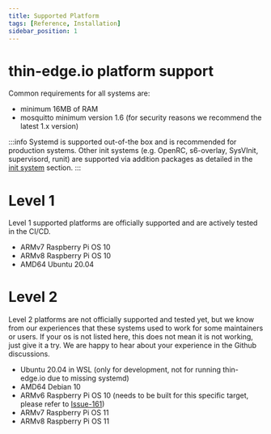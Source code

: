 ```yaml
---
title: Supported Platform
tags: [Reference, Installation]
sidebar_position: 1
---
```


# thin-edge.io platform support

Common requirements for all systems are:
* minimum 16MB of RAM
* mosquitto minimum version 1.6 (for security reasons we recommend the latest 1.x version)

:::info
Systemd is supported out-of-the box and is recommended for production systems. Other init systems (e.g. OpenRC, s6-overlay, SysVInit, supervisord, runit) are supported via addition packages as detailed in the [init system](../operate/installation/init_systems.md) section.
:::

# Level 1
Level 1 supported platforms are officially supported and are actively tested in the CI/CD.
* ARMv7 Raspberry Pi OS 10
* ARMv8 Raspberry Pi OS 10
* AMD64 Ubuntu 20.04

# Level 2
Level 2 platforms are not officially supported and tested yet, but we know from our experiences that these systems used to work for some maintainers or users. If your os is not listed here, this does not mean it is not working, just give it a try. We are happy to hear about your experience in the Github discussions.
* Ubuntu 20.04 in WSL (only for development, not for running thin-edge.io due to missing systemd)
* AMD64 Debian 10
* ARMv6 Raspberry Pi OS 10 (needs to be built for this specific target, please refer to [Issue-161](https://github.com/thin-edge/thin-edge.io/issues/161))
* ARMv7 Raspberry Pi OS 11
* ARMv8 Raspberry Pi OS 11
